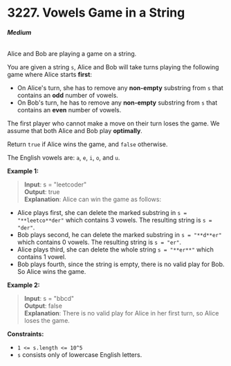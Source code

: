 # 3227. Vowels Game in a String
###### **Medium**

Alice and Bob are playing a game on a string.

You are given a string `s`, Alice and Bob will take turns playing the following game where Alice starts **first**:

- On Alice's turn, she has to remove any **non-empty** substring from `s` that contains an **odd** number of vowels.
- On Bob's turn, he has to remove any **non-empty** substring from `s` that contains an **even** number of vowels.

The first player who cannot make a move on their turn loses the game. We assume that both Alice and Bob play **optimally**.

Return `true` if Alice wins the game, and `false` otherwise.

The English vowels are: `a`, `e`, `i`, `o`, and `u`.
 

**Example 1:**

> **Input**: s = "leetcoder"  
**Output**: true  
**Explanation**: Alice can win the game as follows:
- Alice plays first, she can delete the marked substring in `s = "**leetco**der"` which contains 3 vowels. The resulting string is `s = "der"`.
- Bob plays second, he can delete the marked substring in `s = "**d**er"` which contains 0 vowels. The resulting string is `s = "er"`.
- Alice plays third, she can delete the whole string `s = "**er**"` which contains 1 vowel.
- Bob plays fourth, since the string is empty, there is no valid play for Bob. So Alice wins the game.


**Example 2:**

> **Input**: s = "bbcd"  
**Output**: false  
**Explanation**: There is no valid play for Alice in her first turn, so Alice loses the game.  
 

**Constraints:**

- `1 <= s.length <= 10^5`
- `s` consists only of lowercase English letters.